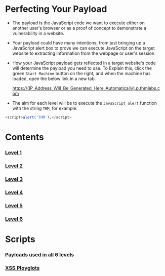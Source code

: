 # Perfecting Your Payload

- The payload is the JavaScript code we want to execute either on another user's browser or as a proof of concept to demonstrate a vulnerability in a website.

- Your payload could have many intentions, from just bringing up a JavaScript alert box to prove we can execute JavaScript on the target website to extracting information from the webpage or user's session.

- How your JavaScript payload gets reflected in a target website's code will determine the payload you need to use. To Explain this, click the green `Start Machine` button on the right, and when the machine has loaded, open the below link in a new tab.

  [https://(IP_Address_Will_Be_Generated_Here_Automatically).p.thmlabs.com]()


- The aim for each level will be to execute the `JavaScript alert` function with the string `THM`, for example:
```js
<script>alert('THM');</script>
```
# Contents

### [Level 1](https://github.com/ShubhamJagtap2000/Cross-site-Scripting/tree/main/11%20-%20Perfecting%20Your%20Payload/Level%201)
### [Level 2](https://github.com/ShubhamJagtap2000/Cross-site-Scripting/tree/main/11%20-%20Perfecting%20Your%20Payload/Level%202)
### [Level 3](https://github.com/ShubhamJagtap2000/Cross-site-Scripting/tree/main/11%20-%20Perfecting%20Your%20Payload/Level%203)
### [Level 4](https://github.com/ShubhamJagtap2000/Cross-site-Scripting/tree/main/11%20-%20Perfecting%20Your%20Payload/Level%204)
### [Level 5](https://github.com/ShubhamJagtap2000/Cross-site-Scripting/tree/main/11%20-%20Perfecting%20Your%20Payload/Level%205)
### [Level 6](https://github.com/ShubhamJagtap2000/Cross-site-Scripting/tree/main/11%20-%20Perfecting%20Your%20Payload/Level%206)

#

# Scripts

### [Payloads used in all 6 levels](https://github.com/ShubhamJagtap2000/Cross-site-Scripting/tree/main/11%20-%20Perfecting%20Your%20Payload/Payload%20List)
### [XSS Ployglots](https://github.com/ShubhamJagtap2000/Cross-site-Scripting/tree/main/16%20-%20XSS%20Polyglots)

#
